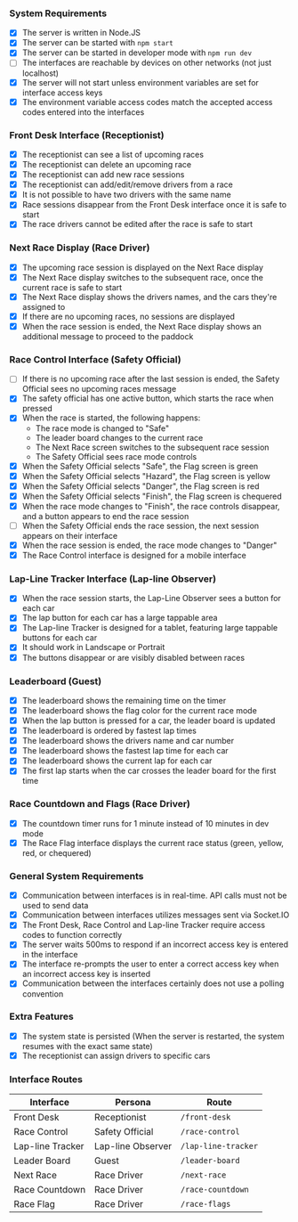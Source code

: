 ### System Requirements

- [x] The server is written in Node.JS
- [x] The server can be started with `npm start`
- [x] The server can be started in developer mode with `npm run dev`
- [ ] The interfaces are reachable by devices on other networks (not just localhost)
- [x] The server will not start unless environment variables are set for interface access keys
- [x] The environment variable access codes match the accepted access codes entered into the interfaces

### Front Desk Interface (Receptionist)

- [x] The receptionist can see a list of upcoming races
- [x] The receptionist can delete an upcoming race
- [x] The receptionist can add new race sessions
- [x] The receptionist can add/edit/remove drivers from a race
- [x] It is not possible to have two drivers with the same name
- [x] Race sessions disappear from the Front Desk interface once it is safe to start
- [x] The race drivers cannot be edited after the race is safe to start

### Next Race Display (Race Driver)

- [x] The upcoming race session is displayed on the Next Race display
- [x] The Next Race display switches to the subsequent race, once the current race is safe to start
- [x] The Next Race display shows the drivers names, and the cars they're assigned to
- [x] If there are no upcoming races, no sessions are displayed
- [x] When the race session is ended, the Next Race display shows an additional message to proceed to the paddock

### Race Control Interface (Safety Official)

- [ ] If there is no upcoming race after the last session is ended, the Safety Official sees no upcoming races message
- [x] The safety official has one active button, which starts the race when pressed
- [x] When the race is started, the following happens:
  - The race mode is changed to "Safe"
  - The leader board changes to the current race
  - The Next Race screen switches to the subsequent race session
  - The Safety Official sees race mode controls
- [x] When the Safety Official selects "Safe", the Flag screen is green
- [x] When the Safety Official selects "Hazard", the Flag screen is yellow
- [x] When the Safety Official selects "Danger", the Flag screen is red
- [x] When the Safety Official selects "Finish", the Flag screen is chequered
- [x] When the race mode changes to "Finish", the race controls disappear, and a button appears to end the race session
- [ ] When the Safety Official ends the race session, the next session appears on their interface
- [x] When the race session is ended, the race mode changes to "Danger"
- [x] The Race Control interface is designed for a mobile interface

### Lap-Line Tracker Interface (Lap-line Observer)

- [x] When the race session starts, the Lap-Line Observer sees a button for each car
- [x] The lap button for each car has a large tappable area
- [x] The Lap-line Tracker is designed for a tablet, featuring large tappable buttons for each car
- [x] It should work in Landscape or Portrait
- [x] The buttons disappear or are visibly disabled between races

### Leaderboard (Guest)

- [x] The leaderboard shows the remaining time on the timer
- [x] The leaderboard shows the flag color for the current race mode
- [x] When the lap button is pressed for a car, the leader board is updated
- [x] The leaderboard is ordered by fastest lap times
- [x] The leaderboard shows the drivers name and car number
- [x] The leaderboard shows the fastest lap time for each car
- [x] The leaderboard shows the current lap for each car
- [x] The first lap starts when the car crosses the leader board for the first time

### Race Countdown and Flags (Race Driver)

- [x] The countdown timer runs for 1 minute instead of 10 minutes in dev mode
- [x] The Race Flag interface displays the current race status (green, yellow, red, or chequered)

### General System Requirements

- [x] Communication between interfaces is in real-time. API calls must not be used to send data
- [x] Communication between interfaces utilizes messages sent via Socket.IO
- [x] The Front Desk, Race Control and Lap-line Tracker require access codes to function correctly
- [x] The server waits 500ms to respond if an incorrect access key is entered in the interface
- [x] The interface re-prompts the user to enter a correct access key when an incorrect access key is inserted
- [x] Communication between the interfaces certainly does not use a polling convention

### Extra Features

- [x] The system state is persisted (When the server is restarted, the system resumes with the exact same state)
- [x] The receptionist can assign drivers to specific cars
### Interface Routes

| Interface        | Persona           | Route               |
| ---------------- | ----------------- | ------------------- |
| Front Desk       | Receptionist      | `/front-desk`       |
| Race Control     | Safety Official   | `/race-control`     |
| Lap-line Tracker | Lap-line Observer | `/lap-line-tracker` |
| Leader Board     | Guest             | `/leader-board`     |
| Next Race        | Race Driver       | `/next-race`        |
| Race Countdown   | Race Driver       | `/race-countdown`   |
| Race Flag        | Race Driver       | `/race-flags`       |
